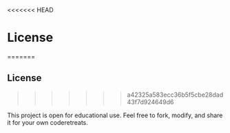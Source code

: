 <<<<<<< HEAD
# License
=======
## License
>>>>>>> a42325a583ecc36b5f5cbe28dad43f7d924649d6

This project is open for educational use. Feel free to fork, modify, and share it for your own coderetreats.